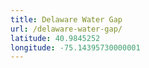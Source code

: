 ```yaml
---
title: Delaware Water Gap
url: /delaware-water-gap/
latitude: 40.9845252
longitude: -75.14395730000001
---
```

